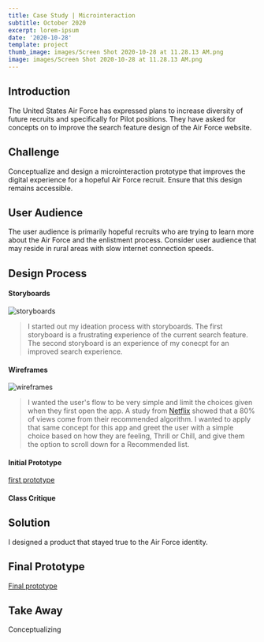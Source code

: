 ```yaml
---
title: Case Study | Microinteraction
subtitle: October 2020
excerpt: lorem-ipsum
date: '2020-10-28'
template: project
thumb_image: images/Screen Shot 2020-10-28 at 11.28.13 AM.png
image: images/Screen Shot 2020-10-28 at 11.28.13 AM.png
---
```

## Introduction
The United States Air Force has expressed plans to increase diversity of future recruits and specifically for Pilot positions. They have asked for concepts on to improve the search feature design of the Air Force website.

## Challenge

Conceptualize and design a microinteraction prototype that improves the digital experience for a hopeful Air Force recruit. Ensure that this design remains accessible.


## User Audience

The user audience is primarily hopeful recruits who are trying to learn more about the Air Force and the enlistment process. Consider user audience that may reside in rural areas with slow internet connection speeds.

## Design Process

#### Storyboards
![storyboards](/images/ideation-storyboards.png)

>I started out my ideation process with storyboards. The first storyboard is a frustrating experience of the current search feature. The second storyboard is an experience of my conecpt for an improved search experience.

#### Wireframes
![wireframes](/images/wireframes.png)

>I wanted the user's flow to be very simple and limit the choices given when they first open the app. A study from [Netflix](https://dl.acm.org/doi/pdf/10.1145/2843948) showed that a 80% of views come from their recommended algorithm. I wanted to apply that same concept for this app and greet the user with a simple choice based on how they are feeling, Thrill or Chill, and give them the option to scroll down for a Recommended list. 

#### Initial Prototype

[first prototype](https://framer.com/share/PROJECT-3-miXD--98mipLE6q6XkAGCc1Tlj)

#### Class Critique


## Solution

I designed a product that stayed true to the Air Force identity.

##  Final Prototype

[Final prototype](https://framer.com/share/PROJECT-4-UX-Writing--ybyOplsPeSFHuk5y0xic#ZzNH6Gum0)


## Take Away
Conceptualizing 